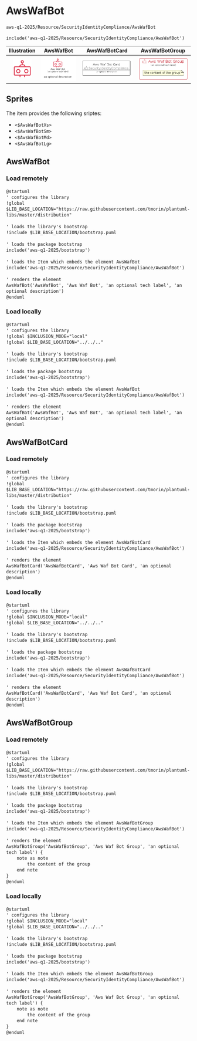# AwsWafBot


```text
aws-q1-2025/Resource/SecurityIdentityCompliance/AwsWafBot
```

```text
include('aws-q1-2025/Resource/SecurityIdentityCompliance/AwsWafBot')
```



| Illustration | AwsWafBot | AwsWafBotCard | AwsWafBotGroup |
| :---: | :---: | :---: | :---: |
| ![illustration for Illustration](../../../aws-q1-2025/Resource/SecurityIdentityCompliance/AwsWafBot.png) | ![illustration for AwsWafBot](../../../aws-q1-2025/Resource/SecurityIdentityCompliance/AwsWafBot.Local.png) | ![illustration for AwsWafBotCard](../../../aws-q1-2025/Resource/SecurityIdentityCompliance/AwsWafBotCard.Local.png) | ![illustration for AwsWafBotGroup](../../../aws-q1-2025/Resource/SecurityIdentityCompliance/AwsWafBotGroup.Local.png) |



## Sprites
The item provides the following sriptes:

- `<$AwsWafBotXs>`
- `<$AwsWafBotSm>`
- `<$AwsWafBotMd>`
- `<$AwsWafBotLg>`





## AwsWafBot

### Load remotely
```plantuml
@startuml
' configures the library
!global $LIB_BASE_LOCATION="https://raw.githubusercontent.com/tmorin/plantuml-libs/master/distribution"

' loads the library's bootstrap
!include $LIB_BASE_LOCATION/bootstrap.puml

' loads the package bootstrap
include('aws-q1-2025/bootstrap')

' loads the Item which embeds the element AwsWafBot
include('aws-q1-2025/Resource/SecurityIdentityCompliance/AwsWafBot')

' renders the element
AwsWafBot('AwsWafBot', 'Aws Waf Bot', 'an optional tech label', 'an optional description')
@enduml
```

### Load locally
```plantuml
@startuml
' configures the library
!global $INCLUSION_MODE="local"
!global $LIB_BASE_LOCATION="../../.."

' loads the library's bootstrap
!include $LIB_BASE_LOCATION/bootstrap.puml

' loads the package bootstrap
include('aws-q1-2025/bootstrap')

' loads the Item which embeds the element AwsWafBot
include('aws-q1-2025/Resource/SecurityIdentityCompliance/AwsWafBot')

' renders the element
AwsWafBot('AwsWafBot', 'Aws Waf Bot', 'an optional tech label', 'an optional description')
@enduml
```

## AwsWafBotCard

### Load remotely
```plantuml
@startuml
' configures the library
!global $LIB_BASE_LOCATION="https://raw.githubusercontent.com/tmorin/plantuml-libs/master/distribution"

' loads the library's bootstrap
!include $LIB_BASE_LOCATION/bootstrap.puml

' loads the package bootstrap
include('aws-q1-2025/bootstrap')

' loads the Item which embeds the element AwsWafBotCard
include('aws-q1-2025/Resource/SecurityIdentityCompliance/AwsWafBot')

' renders the element
AwsWafBotCard('AwsWafBotCard', 'Aws Waf Bot Card', 'an optional description')
@enduml
```

### Load locally
```plantuml
@startuml
' configures the library
!global $INCLUSION_MODE="local"
!global $LIB_BASE_LOCATION="../../.."

' loads the library's bootstrap
!include $LIB_BASE_LOCATION/bootstrap.puml

' loads the package bootstrap
include('aws-q1-2025/bootstrap')

' loads the Item which embeds the element AwsWafBotCard
include('aws-q1-2025/Resource/SecurityIdentityCompliance/AwsWafBot')

' renders the element
AwsWafBotCard('AwsWafBotCard', 'Aws Waf Bot Card', 'an optional description')
@enduml
```

## AwsWafBotGroup

### Load remotely
```plantuml
@startuml
' configures the library
!global $LIB_BASE_LOCATION="https://raw.githubusercontent.com/tmorin/plantuml-libs/master/distribution"

' loads the library's bootstrap
!include $LIB_BASE_LOCATION/bootstrap.puml

' loads the package bootstrap
include('aws-q1-2025/bootstrap')

' loads the Item which embeds the element AwsWafBotGroup
include('aws-q1-2025/Resource/SecurityIdentityCompliance/AwsWafBot')

' renders the element
AwsWafBotGroup('AwsWafBotGroup', 'Aws Waf Bot Group', 'an optional tech label') {
    note as note
        the content of the group
    end note
}
@enduml
```

### Load locally
```plantuml
@startuml
' configures the library
!global $INCLUSION_MODE="local"
!global $LIB_BASE_LOCATION="../../.."

' loads the library's bootstrap
!include $LIB_BASE_LOCATION/bootstrap.puml

' loads the package bootstrap
include('aws-q1-2025/bootstrap')

' loads the Item which embeds the element AwsWafBotGroup
include('aws-q1-2025/Resource/SecurityIdentityCompliance/AwsWafBot')

' renders the element
AwsWafBotGroup('AwsWafBotGroup', 'Aws Waf Bot Group', 'an optional tech label') {
    note as note
        the content of the group
    end note
}
@enduml
```

